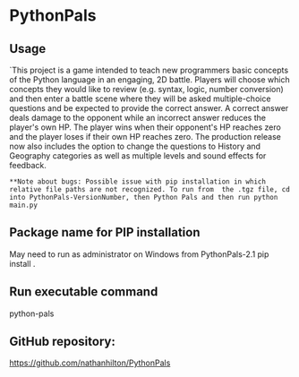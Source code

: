 # PythonPals

## Usage
`This project is a game intended to teach new programmers basic concepts of the Python language in an
engaging, 2D battle. Players will choose which concepts they would like to review (e.g. syntax, logic,
number conversion) and then enter a battle scene where they will be asked multiple-choice questions and
be expected to provide the correct answer. A correct answer deals damage to the opponent while an
incorrect answer reduces the player's own HP. The player wins when their opponent's HP reaches zero and
the player loses if their own HP reaches zero. The production release now also includes the option to change the 
questions to History and Geography categories as well as multiple levels and sound effects for feedback.

`**Note about bugs: Possible issue with pip installation in which relative file paths are not recognized. To run from 
the .tgz file, cd into PythonPals-VersionNumber, then Python Pals and then run python main.py`

## Package name for PIP installation
May need to run as administrator on Windows from PythonPals-2.1
pip install . 


## Run executable command 
python-pals

## GitHub repository:
https://github.com/nathanhilton/PythonPals
